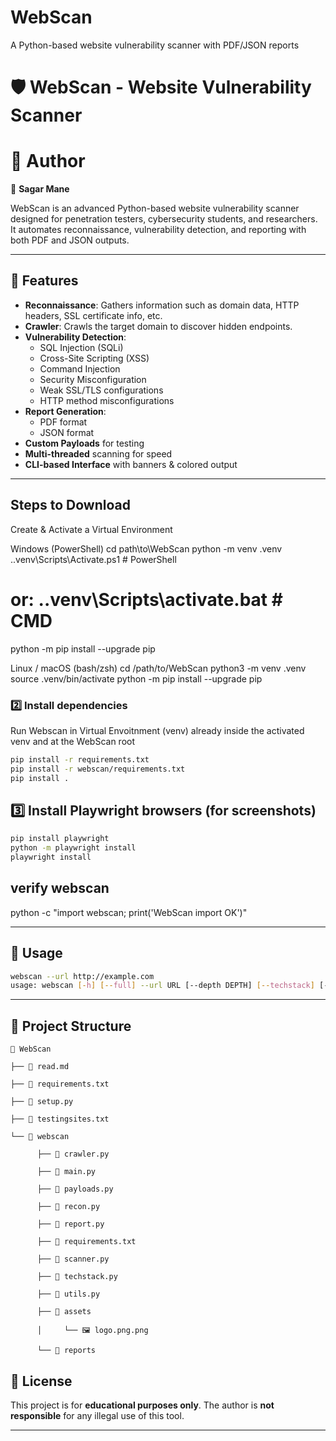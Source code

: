 # WebScan
A Python-based website vulnerability scanner with PDF/JSON reports


# 🛡️ WebScan - Website Vulnerability Scanner
# 🤝 Author
  👤 **Sagar Mane**

WebScan is an advanced Python-based website vulnerability scanner designed for penetration testers, cybersecurity students, and researchers.  
It automates reconnaissance, vulnerability detection, and reporting with both PDF and JSON outputs.  

---

## 📌 Features
- **Reconnaissance**: Gathers information such as domain data, HTTP headers, SSL certificate info, etc.
- **Crawler**: Crawls the target domain to discover hidden endpoints.
- **Vulnerability Detection**:
  - SQL Injection (SQLi)
  - Cross-Site Scripting (XSS)
  - Command Injection
  - Security Misconfiguration
  - Weak SSL/TLS configurations
  - HTTP method misconfigurations
- **Report Generation**:
  - PDF format
  - JSON format
- **Custom Payloads** for testing
- **Multi-threaded** scanning for speed
- **CLI-based Interface** with banners & colored output

---
## Steps to Download
Create & Activate a Virtual Environment

Windows (PowerShell)
cd path\to\WebScan
python -m venv .venv
.\.venv\Scripts\Activate.ps1      # PowerShell
# or: .\.venv\Scripts\activate.bat # CMD
python -m pip install --upgrade pip

Linux / macOS (bash/zsh)
cd /path/to/WebScan
python3 -m venv .venv
source .venv/bin/activate
python -m pip install --upgrade pip


### 2️⃣ Install dependencies
Run Webscan in Virtual Envoitnment (venv)
already inside the activated venv and at the WebScan root
```bash
pip install -r requirements.txt
pip install -r webscan/requirements.txt
pip install .

```

## 3️⃣ Install Playwright browsers (for screenshots)
```bash
pip install playwright
python -m playwright install 
playwright install
```
## verify webscan
python -c "import webscan; print('WebScan import OK')"

---

## 🚀 Usage

```bash
webscan --url http://example.com 
usage: webscan [-h] [--full] --url URL [--depth DEPTH] [--techstack] [--ports PORTS]
```
---

## 📁 Project Structure
```
📂 WebScan​

├── 📄 read.md​

├── 📄 requirements.txt​

├── 📄 setup.py​

├── 📄 testingsites.txt​

└── 📂 webscan​

      ├── 📄 crawler.py​

      ├── 📄 main.py​

      ├── 📄 payloads.py​

      ├── 📄 recon.py​

      ├── 📄 report.py​

      ├── 📄 requirements.txt​

      ├── 📄 scanner.py​

      ├── 📄 techstack.py​

      ├── 📄 utils.py​

      ├── 📂 assets​

      │     └── 🖼 logo.png.png​

      └── 📂 reports​

```

## 📜 License
This project is for **educational purposes only**. The author is **not responsible** for any illegal use of this tool.

---
